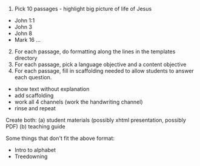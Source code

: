 1. Pick 10 passages - highlight big picture of life of Jesus
  - John 1:1
  - John 3
  - John 8
  - Mark 16
  ...
2. For each passage, do formatting along the lines in the templates directory
3. For each passage, pick a language objective and a content objective
4. For each passage, fill in scaffolding needed to allow students to answer each question. 
  - show text without explanation
  - add scaffolding 
  - work all 4 channels (work the handwriting channel)
  - rinse and repeat

Create both:  (a) student materials (possibly xhtml presentation, possibly PDF)
(b) teaching guide



Some things that don't fit the above format:

- Intro to alphabet
- Treedowning
